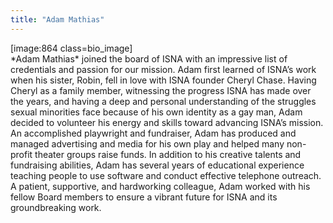 ```yaml
---
title: "Adam Mathias"
---
```


[image:864 class=bio_image]<br>\*Adam Mathias\* joined the board of <span class="caps">ISNA</span> with an impressive list of credentials and passion for our mission. Adam first learned of <span class="caps">ISNA</span>&#8217;s work when his sister, Robin, fell in love with <span class="caps">ISNA</span> founder Cheryl Chase. Having Cheryl as a family member, witnessing the progress <span class="caps">ISNA</span> has made over the years, and having a deep and personal understanding of the struggles sexual minorities face because of his own identity as a gay man, Adam decided to volunteer his energy and skills toward advancing <span class="caps">ISNA</span>&#8217;s mission. An accomplished playwright and fundraiser, Adam has produced and managed advertising and media for his own play and helped many non-profit theater groups raise funds. In addition to his creative talents and fundraising abilities, Adam has several years of educational experience teaching people to use software and conduct effective telephone outreach. A patient, supportive, and hardworking colleague, Adam worked with his fellow Board members to ensure a vibrant future for <span class="caps">ISNA</span> and its groundbreaking work.